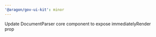 ```yaml
---
'@aragon/gov-ui-kit': minor
---
```


Update DocumentParser core component to expose immediatelyRender prop
